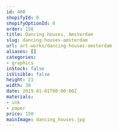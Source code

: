 ```yaml
---
id: 400
shopifyId: 0
shopifyOptionId: 0
order: 158
title: Dancing houses, Amsterdam
slug: dancing-houses-amsterdam
url: art-works/dancing-houses-amsterdam
aliases: []
categories:
- graphics
inStock: false
isVisible: false
height: 21
width: 30
date: 2019-01-01T00:00:00Z
materials:
- ink
- paper
price: 150
mainImage: dancing_houses.jpg
---
```

